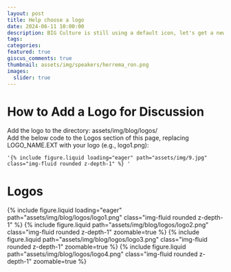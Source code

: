 ```yaml
---
layout: post
title: Help choose a logo
date: 2024-06-11 10:00:00
description: BIG Culture is still using a default icon, let's get a new one
tags:
categories:
featured: true
giscus_comments: true
thumbnail: assets/img/speakers/herrema_ron.png
images:
  slider: true
---
```


# How to Add a Logo for Discussion

Add the logo to the directory: assets/img/blog/logos/  
Add the below code to the Logos section of this page, replacing LOGO_NAME.EXT with your logo (e.g., logo1.png):

```liquid
'{% include figure.liquid loading="eager" path="assets/img/9.jpg" class="img-fluid rounded z-depth-1" %} '
```

# Logos

{% include figure.liquid loading="eager" path="assets/img/blog/logos/logo1.png" class="img-fluid rounded z-depth-1" %} {% include figure.liquid path="assets/img/blog/logos/logo2.png" class="img-fluid rounded z-depth-1" zoomable=true %} {% include figure.liquid path="assets/img/blog/logos/logo3.png" class="img-fluid rounded z-depth-1" zoomable=true %} {% include figure.liquid path="assets/img/blog/logos/logo4.png" class="img-fluid rounded z-depth-1" zoomable=true %}
